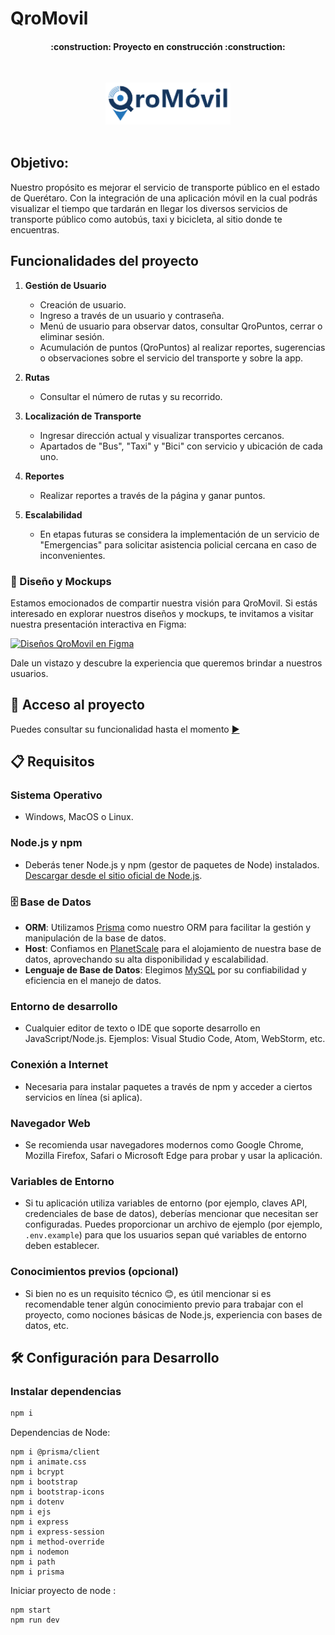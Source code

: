 # QroMovil 
<h4 align="center">
:construction: Proyecto en construcción :construction:
</h4>
<br>
<p align="center">
  <img src="/public/img/logo_no_back.png" alt="Logo" width="200"><br><br>
</p>

## Objetivo:
Nuestro propósito es mejorar el servicio de transporte público en el estado de Querétaro. Con la integración de una aplicación móvil en la cual podrás visualizar el tiempo que tardarán en llegar los diversos servicios de transporte público como autobús, taxi y bicicleta, al sitio donde te encuentras. 


## Funcionalidades del proyecto

1. **Gestión de Usuario**
   - Creación de usuario.
   - Ingreso a través de un usuario y contraseña.
   - Menú de usuario para observar datos, consultar QroPuntos, cerrar o eliminar sesión.
   - Acumulación de puntos (QroPuntos) al realizar reportes, sugerencias o observaciones sobre el servicio del transporte y sobre la app.

2. **Rutas**
   - Consultar el número de rutas y su recorrido.

3. **Localización de Transporte**
   - Ingresar dirección actual y visualizar transportes cercanos.
   - Apartados de "Bus", "Taxi" y "Bici" con servicio y ubicación de cada uno.

4. **Reportes**
   - Realizar reportes a través de la página y ganar puntos.

5. **Escalabilidad**
   - En etapas futuras se considera la implementación de un servicio de "Emergencias" para solicitar asistencia policial cercana en caso de inconvenientes.

### 🎨 Diseño y Mockups

Estamos emocionados de compartir nuestra visión para QroMovil. Si estás interesado en explorar nuestros diseños y mockups, te invitamos a visitar nuestra presentación interactiva en Figma:

[![Diseños QroMovil en Figma](https://img.shields.io/badge/🔍%20Ver%20Mockups%20en-Figma-blue?style=for-the-badge&logo=figma)](https://www.figma.com/proto/S56E5gpxtVZyJaDqsULoq0/QroMovil?type=design&node-id=155-137&t=QDQWr52o9JFAvxBn-0&scaling=scale-down&page-id=0%3A1&starting-point-node-id=1%3A5)

Dale un vistazo y descubre la experiencia que queremos brindar a nuestros usuarios.

## 📁 Acceso al proyecto
Puedes consultar su funcionalidad hasta el momento [▶️](https://qromovil.onrender.com)

## 📋 Requisitos

### Sistema Operativo
- Windows, MacOS o Linux.

### Node.js y npm
- Deberás tener Node.js y npm (gestor de paquetes de Node) instalados. [Descargar desde el sitio oficial de Node.js](https://nodejs.org/).

### 🗄️ Base de Datos
- **ORM**: Utilizamos [Prisma](https://www.prisma.io/) como nuestro ORM para facilitar la gestión y manipulación de la base de datos.
- **Host**: Confiamos en [PlanetScale](https://planetscale.com/) para el alojamiento de nuestra base de datos, aprovechando su alta disponibilidad y escalabilidad.
- **Lenguaje de Base de Datos**: Elegimos [MySQL](https://www.mysql.com/) por su confiabilidad y eficiencia en el manejo de datos.


### Entorno de desarrollo
- Cualquier editor de texto o IDE que soporte desarrollo en JavaScript/Node.js. Ejemplos: Visual Studio Code, Atom, WebStorm, etc.

### Conexión a Internet
- Necesaria para instalar paquetes a través de npm y acceder a ciertos servicios en línea (si aplica).

### Navegador Web
- Se recomienda usar navegadores modernos como Google Chrome, Mozilla Firefox, Safari o Microsoft Edge para probar y usar la aplicación.

### Variables de Entorno
- Si tu aplicación utiliza variables de entorno (por ejemplo, claves API, credenciales de base de datos), deberías mencionar que necesitan ser configuradas. Puedes proporcionar un archivo de ejemplo (por ejemplo, `.env.example`) para que los usuarios sepan qué variables de entorno deben establecer.

### Conocimientos previos (opcional)
- Si bien no es un requisito técnico 😊, es útil mencionar si es recomendable tener algún conocimiento previo para trabajar con el proyecto, como nociones básicas de Node.js, experiencia con bases de datos, etc.

## 🛠️ Configuración para Desarrollo
### Instalar dependencias 
```sh
npm i  
```

Dependencias de Node:
``` terminal
npm i @prisma/client
npm i animate.css
npm i bcrypt
npm i bootstrap
npm i bootstrap-icons
npm i dotenv
npm i ejs
npm i express
npm i express-session
npm i method-override
npm i nodemon
npm i path
npm i prisma
```
Iniciar proyecto de node :
``` terminal
npm start 
npm run dev
```

